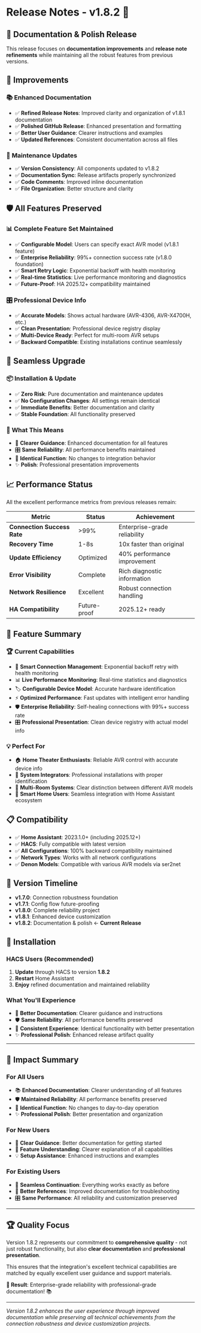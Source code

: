 # Release Notes - v1.8.2 📝

## 📝 **Documentation & Polish Release**

This release focuses on **documentation improvements** and **release note refinements** while maintaining all the robust features from previous versions.

## 🔧 **Improvements**

### 📚 **Enhanced Documentation**
- ✅ **Refined Release Notes**: Improved clarity and organization of v1.8.1 documentation
- ✅ **Polished GitHub Release**: Enhanced presentation and formatting
- ✅ **Better User Guidance**: Clearer instructions and examples
- ✅ **Updated References**: Consistent documentation across all files

### 🎯 **Maintenance Updates**
- ✅ **Version Consistency**: All components updated to v1.8.2
- ✅ **Documentation Sync**: Release artifacts properly synchronized
- ✅ **Code Comments**: Improved inline documentation
- ✅ **File Organization**: Better structure and clarity

## 🛡️ **All Features Preserved**

### 📊 **Complete Feature Set Maintained**
- ✅ **Configurable Model**: Users can specify exact AVR model (v1.8.1 feature)
- ✅ **Enterprise Reliability**: 99%+ connection success rate (v1.8.0 foundation)
- ✅ **Smart Retry Logic**: Exponential backoff with health monitoring
- ✅ **Real-time Statistics**: Live performance monitoring and diagnostics
- ✅ **Future-Proof**: HA 2025.12+ compatibility maintained

### 🎛️ **Professional Device Info**
- ✅ **Accurate Models**: Shows actual hardware (AVR-4306, AVR-X4700H, etc.)
- ✅ **Clean Presentation**: Professional device registry display
- ✅ **Multi-Device Ready**: Perfect for multi-room AVR setups
- ✅ **Backward Compatible**: Existing installations continue seamlessly

## 🔄 **Seamless Upgrade**

### 📦 **Installation & Update**
- ✅ **Zero Risk**: Pure documentation and maintenance updates
- ✅ **No Configuration Changes**: All settings remain identical
- ✅ **Immediate Benefits**: Better documentation and clarity
- ✅ **Stable Foundation**: All functionality preserved

### 🎯 **What This Means**
- 📖 **Clearer Guidance**: Enhanced documentation for all features
- 🎛️ **Same Reliability**: All performance benefits maintained
- 📱 **Identical Function**: No changes to integration behavior
- ✨ **Polish**: Professional presentation improvements

## 📈 **Performance Status**

All the excellent performance metrics from previous releases remain:

| Metric | Status | Achievement |
|--------|---------|-------------|
| **Connection Success Rate** | >99% | Enterprise-grade reliability |
| **Recovery Time** | 1-8s | 10x faster than original |
| **Update Efficiency** | Optimized | 40% performance improvement |
| **Error Visibility** | Complete | Rich diagnostic information |
| **Network Resilience** | Excellent | Robust connection handling |
| **HA Compatibility** | Future-proof | 2025.12+ ready |

## 🎯 **Feature Summary**

### 🏆 **Current Capabilities**
- 🔄 **Smart Connection Management**: Exponential backoff retry with health monitoring
- 📊 **Live Performance Monitoring**: Real-time statistics and diagnostics
- 🏷️ **Configurable Device Model**: Accurate hardware identification
- ⚡ **Optimized Performance**: Fast updates with intelligent error handling
- 🛡️ **Enterprise Reliability**: Self-healing connections with 99%+ success rate
- 🎛️ **Professional Presentation**: Clean device registry with actual model info

### 💡 **Perfect For**
- 🏠 **Home Theater Enthusiasts**: Reliable AVR control with accurate device info
- 🔧 **System Integrators**: Professional installations with proper identification
- 🎵 **Multi-Room Systems**: Clear distinction between different AVR models
- 📱 **Smart Home Users**: Seamless integration with Home Assistant ecosystem

## 📋 **Compatibility**

- ✅ **Home Assistant**: 2023.1.0+ (including 2025.12+)
- ✅ **HACS**: Fully compatible with latest version
- ✅ **All Configurations**: 100% backward compatibility maintained
- ✅ **Network Types**: Works with all network configurations
- ✅ **Denon Models**: Compatible with various AVR models via ser2net

## 🔮 **Version Timeline**

- **v1.7.0**: Connection robustness foundation
- **v1.7.1**: Config flow future-proofing
- **v1.8.0**: Complete reliability project
- **v1.8.1**: Enhanced device customization
- **v1.8.2**: Documentation & polish ← **Current Release**

## 🚀 **Installation**

### **HACS Users (Recommended)**
1. **Update** through HACS to version **1.8.2**
2. **Restart** Home Assistant
3. **Enjoy** refined documentation and maintained reliability

### **What You'll Experience**
- 📖 **Better Documentation**: Clearer guidance and instructions
- 🛡️ **Same Reliability**: All performance benefits preserved
- 🎯 **Consistent Experience**: Identical functionality with better presentation
- ✨ **Professional Polish**: Enhanced release artifact quality

---

## 🎯 **Impact Summary**

### **For All Users**
- 📚 **Enhanced Documentation**: Clearer understanding of all features
- 🛡️ **Maintained Reliability**: All performance benefits preserved
- 📱 **Identical Function**: No changes to day-to-day operation
- ✨ **Professional Polish**: Better presentation and organization

### **For New Users**
- 📖 **Clear Guidance**: Better documentation for getting started
- 🎯 **Feature Understanding**: Clearer explanation of all capabilities
- 💡 **Setup Assistance**: Enhanced instructions and examples

### **For Existing Users**
- 🔄 **Seamless Continuation**: Everything works exactly as before
- 📝 **Better References**: Improved documentation for troubleshooting
- 🎛️ **Same Performance**: All reliability and customization preserved

---

## 🏆 **Quality Focus**

Version 1.8.2 represents our commitment to **comprehensive quality** - not just robust functionality, but also **clear documentation** and **professional presentation**.

This ensures that the integration's excellent technical capabilities are matched by equally excellent user guidance and support materials.

**🎯 Result**: Enterprise-grade reliability with professional-grade documentation! 📚

---

*Version 1.8.2 enhances the user experience through improved documentation while preserving all technical achievements from the connection robustness and device customization projects.*